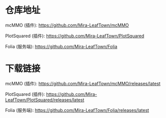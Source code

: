 # 仓库地址

mcMMO (插件): https://github.com/Mira-LeafTown/mcMMO

PlotSquared (插件): https://github.com/Mira-LeafTown/PlotSquared

Folia (服务端): https://github.com/Mira-LeafTown/Folia

# 下载链接

mcMMO (插件): https://github.com/Mira-LeafTown/mcMMO/releases/latest

PlotSquared (插件): https://github.com/Mira-LeafTown/PlotSquared/releases/latest

Folia (服务端): https://github.com/Mira-LeafTown/Folia/releases/latest
